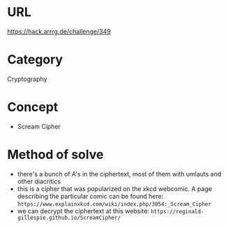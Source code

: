 # URL
https://hack.arrrg.de/challenge/349
# Category
Cryptography
# Concept
* Scream Cipher
# Method of solve
* there's a bunch of A's in the ciphertext, most of them with umlauts and other diacritics
* this is a cipher that was popularized on the xkcd webcomic. A page describing the particular comic can be found here: `https://www.explainxkcd.com/wiki/index.php/3054:_Scream_Cipher`
* we can decrypt the ciphertext at this website: `https://reginald-gillespie.github.io/ScreamCipher/`
